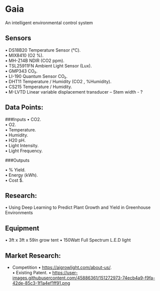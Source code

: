 # Gaia
An intelligent environmental control system

##

## Sensors
•	DS18B20 Temperature Sensor (°C).  
•	MIX8410 (O2 %).  
•	MH-Z14B NDIR  (CO2 ppm).  
•	TSL25911FN Ambient Light Sensor (Lux).  
•	GMP343 CO₂.  
•	LI-190 Quantum Sensor CO₂.  
•	DHT11 Temperature / Humidity (CO2 , %Humidity).  
•	CS215 Temperature / Humidity.  
•	M-LVTD Linear variable displacement transducer – Stem width - ?   

## Data Points: 
###Inputs
•	CO2.  
•	O2.  
•	Temperature.  
•	Humidity.  
•	H20 pH.  
•	Light Intensity.  
•	Light Frequency.  

###Outputs
<!-- •	Radiation.   -->
•	% Yield.  
• Energy (kWh).  
• Cost $.  

## Research:
•	Using Deep Learning to Predict Plant Growth and Yield in Greenhouse Environments   

## Equipment
•  3ft x 3ft x 59in grow tent
•  150Watt Full Spectrum L.E.D light


## Market Research:
  - Competition
    •	https://aigrowlight.com/about-us/.  
    •	Existing Patent.
    • https://user-images.githubusercontent.com/45886361/151272973-74ecb4a9-f9fa-42de-85c3-1f1a4ef1ff91.png
